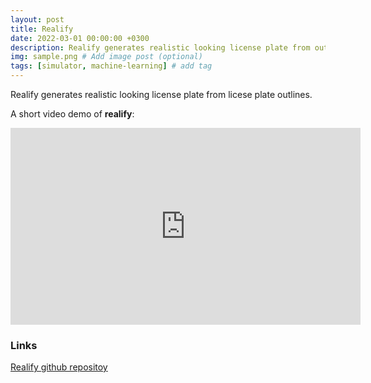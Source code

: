 ```yaml
---
layout: post
title: Realify
date: 2022-03-01 00:00:00 +0300
description: Realify generates realistic looking license plate from outlines ...
img: sample.png # Add image post (optional)
tags: [simulator, machine-learning] # add tag
---
```


Realify generates realistic looking license plate from licese plate outlines.

A short video demo of **realify**:

<iframe width="560" height="315" src="https://www.youtube.com/embed/D-7qlTAg3Zw" title="YouTube video player" frameborder="0" allow="accelerometer; autoplay; clipboard-write; encrypted-media; gyroscope; picture-in-picture" allowfullscreen></iframe>


### Links
 
[Realify github repositoy](https://github.com/ebadi/realify)
